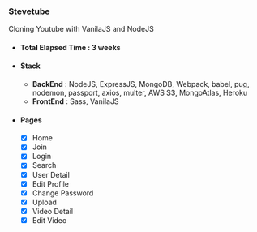 ### Stevetube  
  
  Cloning Youtube with VanilaJS and NodeJS  
  
* #### Total Elapsed Time : 3 weeks  
  
* #### Stack   
  * **BackEnd** : NodeJS, ExpressJS, MongoDB, Webpack, babel, pug, nodemon, passport, axios, multer, AWS S3, MongoAtlas, Heroku  
  * **FrontEnd** : Sass, VanilaJS  
  
* #### Pages
  
  * [x] Home  
  * [x] Join  
  * [x] Login  
  * [x] Search  
  * [x] User Detail  
  * [x] Edit Profile  
  * [x] Change Password  
  * [x] Upload  
  * [x] Video Detail  
  * [x] Edit Video  
